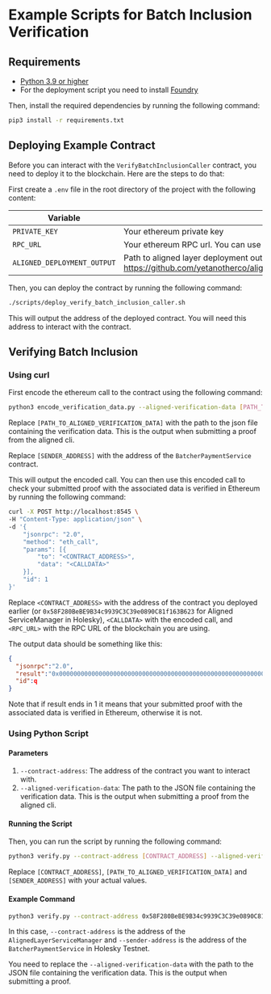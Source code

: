 # Example Scripts for Batch Inclusion Verification

## Requirements

- [Python 3.9 or higher](https://www.python.org/downloads/) 
- For the deployment script you need to install [Foundry](https://book.getfoundry.sh/getting-started/installation)

Then, install the required dependencies by running the following command:

```bash
pip3 install -r requirements.txt
```

## Deploying Example Contract

Before you can interact with the `VerifyBatchInclusionCaller` contract, you need to deploy it to the blockchain. Here are the steps to do that:

First create a `.env` file in the root directory of the project with the following content:

| Variable                    | Value                                                                                                                                                                                                                                   |
|-----------------------------|-----------------------------------------------------------------------------------------------------------------------------------------------------------------------------------------------------------------------------------------|
| `PRIVATE_KEY`               | Your ethereum private key                                                                                                                                                                                                               |
| `RPC_URL`                   | Your ethereum RPC url. You can use public node: https://ethereum-holesky-rpc.publicnode.com                                                                                                                                             |
| `ALIGNED_DEPLOYMENT_OUTPUT` | Path to aligned layer deployment output. This is needed to get service manager address. You can get it from https://github.com/yetanotherco/aligned_layer/blob/main/contracts/script/output/holesky/alignedlayer_deployment_output.json |

Then, you can deploy the contract by running the following command:

```bash
./scripts/deploy_verify_batch_inclusion_caller.sh
```

This will output the address of the deployed contract. You will need this address to interact with the contract.

## Verifying Batch Inclusion

### Using curl

First encode the ethereum call to the contract using the following command:

```bash
python3 encode_verification_data.py --aligned-verification-data [PATH_TO_ALIGNED_VERIFICATION_DATA] --sender-address [SENDER_ADDRESS]
```

Replace `[PATH_TO_ALIGNED_VERIFICATION_DATA]` with the path to the json file containing the verification data. 
This is the output when submitting a proof from the aligned cli.

Replace `[SENDER_ADDRESS]` with the address of the `BatcherPaymentService` contract.

This will output the encoded call. You can then use this encoded call to check your submitted proof with the associated data is verified in Ethereum by running the following command:

```bash
curl -X POST http://localhost:8545 \
-H "Content-Type: application/json" \
-d '{
    "jsonrpc": "2.0",
    "method": "eth_call",
    "params": [{
        "to": "<CONTRACT_ADDRESS>",
        "data": "<CALLDATA>"
    }],
    "id": 1
}'
```

Replace `<CONTRACT_ADDRESS>` with the address of the contract you deployed earlier (or `0x58F280BeBE9B34c9939C3C39e0890C81f163B623` for Aligned ServiceManager in Holesky), `<CALLDATA>` with the encoded call, 
and `<RPC_URL>` with the RPC URL of the blockchain you are using.

The output data should be something like this:

```json
{
  "jsonrpc":"2.0",
  "result":"0x0000000000000000000000000000000000000000000000000000000000000001",
  "id":q
}
```

Note that if result ends in 1 it means that your submitted proof with the associated data is verified in Ethereum, otherwise it is not.

### Using Python Script

#### Parameters

1. `--contract-address`: The address of the contract you want to interact with.
2. `--aligned-verification-data`: The path to the JSON file containing the verification data. This is the output when submitting a proof from the aligned cli.

#### Running the Script

Then, you can run the script by running the following command:
```bash
python3 verify.py --contract-address [CONTRACT_ADDRESS] --aligned-verification-data [PATH_TO_ALIGNED_VERIFICATION_DATA] --sender-address [SENDER_ADDRESS]
```

Replace `[CONTRACT_ADDRESS]`, `[PATH_TO_ALIGNED_VERIFICATION_DATA]` and `[SENDER_ADDRESS]` with your actual values.

#### Example Command

```bash
python3 verify.py --contract-address 0x58F280BeBE9B34c9939C3C39e0890C81f163B623 --aligned-verification-data ../../aligned_verification_data/b8c17406_4.json --sender-address 0x815aeCA64a974297942D2Bbf034ABEe22a38A003
```

In this case, `--contract-address` is the address of the `AlignedLayerServiceManager` and `--sender-address` is the address of the `BatcherPaymentService` in Holesky Testnet.

You need to replace the `--aligned-verification-data` with the path to the JSON file containing the verification data. This is the output when submitting a proof.
